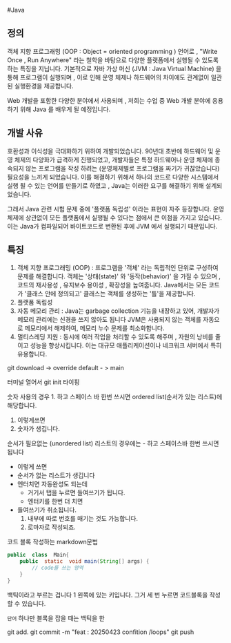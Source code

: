 #Java
## 정의
객체 지향 프로그래밍 (OOP : Object = oriented programming ) 언어로 , 
"Write Once , Run Anywhere" 라는 철학을 바탕으로 다양한 플랫폼에서 
실행될 수 있도록 하는 특징을 지닙니다.
기본적으로 자바 가상 머신 (JVM : Java Virtual Machine) 을 통해 프로그램이 
실행되며 , 이로 인해 운영 체제나 하드웨어의 차이에도 관계없이 일관된 실행환경을 제공합니다.

Web 개발을 포함한 다양한 분야에서 사용되며 ,  저희는 수업 중 Web 개발 분야에 응용하기 위해
Java 를 배우게 될 예정입니다.

## 개발 사유
호환성과 이식성을 극대화하기 위하여 개발되었습니다.
90년대 초반에 하드웨어 및 운영 체제의 다양화가 급격하게 진행되었고,
개발자들은 특정 하드웨어나 운영 체제에 종속되지 않는 프로그램을 작성 하려는
(운영체제별로 프로그램을 짜기가 귀찮았습니다) 필요성을 느끼게 되었습니다.
이를 해결하기 위해서 하나의 코드로 다양한 시스템에서 실행 될 수 있는 언어를 만들기로 하였고 , 
Java는 이러한 요구를 해결하기 위해 설계되었습니다.

그래서 Java 관련 시험 문제 중에 '플랫폼 독립성' 이라는 표현이 자주 등장합니다.
운영 체제에 상관없이 모든 플랫폼에서 실행될 수 있다는 점에서 큰 이점을 가지고 있습니다.
이는 Java가 컴파일되어 바이트코드로 변환된 후에 JVM 에서 실행되기 때문입니다.


## 특징
1. 객체 지향 프로그래밍 (OOP) : 프로그램을 '객체' 라는 독립적인 단위로 구성하여 문제를  해결합니다.
    객체는 '상태(state)' 와 '동작(behavior)' 을 가질 수 있으며 , 코드의 재사용성 , 유지보수 용이성 , 확장성을 높여줍니다.
    Java에서는 모든 코드가 '클래스 안에 정의되고' 클래스는 객체를 생성하는 '틀'을 제공합니다.
2. 플랫폼 독립성
3. 자동 메모리 관리 : Java는 garbage collection 기능을 내장하고 있어, 개발자가 메모리 관리에는 신경을 쓰지 않아도 됩니다
    JVM은 사용되지 않는 객체를 자동으로 메모리에서 해제하여, 메모리 누수 문제를 최소화합니다.
4. 멀티스레딩 지원 : 동시에 여러 작업을 처리할 수 있도록 해주며 , 자원의 낭비를 줄이고 성능을 향상시킵니다.
    이는 대규모 애플리케이션이나 네크워크 서버에서 특히 유용합니다.


git download -> override default - > main

터미널 열어서 git init 타이핑



숫자 사용의 경우 1. 하고 스페이스 바 한번 쓰시면 ordered list(순서가 있는 리스트)에 해당합니다.
1. 이렇게쓰면
2. 숫자가 생깁니다.

순서가 필요없는 (unordered list) 리스트의 경우에는 - 하고  스페이스바 한번 쓰시면 됩니다

- 이렇게 쓰면
- 순서가 없는 리스트가 생깁니다
- 엔터치면 자동완성도 되는데
  - 거기서 탭을 누르면 들여쓰기가 됩니다.
  - 엔터키를 한번 더 치면
- 들여쓰기가 취소됩니다.
  1. 내부에 따로 번호를 매기는 것도 가능합니다.
  2. 로마자로 작성되죠.

코드 블록 작성하는 markdown문법

```java
public  class  Main{
    public  static  void main(String[] args) {
        // code를 쓰는 영역
    }
}
```

백틱이라고 부르는 겁니다 1 왼쪽에 있는 키입니다.
그거 세 번 누르면 코드블록을 작성할 수 있습니다.

`단어` 하나만 블록을 잡을 때는 백틱을 한

git add. 
git commit -m "feat : 20250423 confition /loops"
git push



